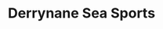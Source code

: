 ---
title: "Derrynane Sea Sports"
address: "Derrynane, Caherdaniel, Co. Kerry"
tel: "+353 (0)66 947 5266"
county: "Kerry"
category: "Wind Surfing"
type: "Content"
lat: "51.76478576660156"
lng: "-10.129175186157227"
---